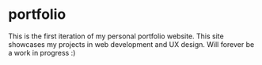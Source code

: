 # portfolio
This is the first iteration of my personal portfolio website.  This site showcases my projects in web development and UX design.  Will forever be a work in progress :)
